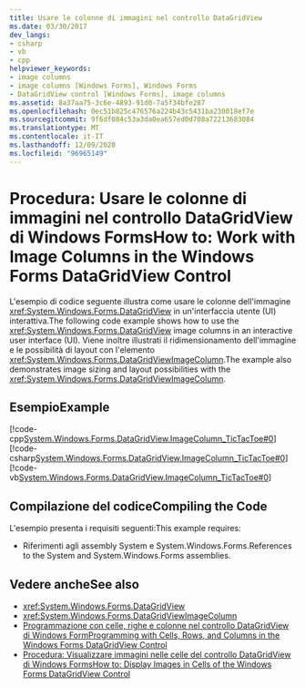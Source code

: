 ```yaml
---
title: Usare le colonne di immagini nel controllo DataGridView
ms.date: 03/30/2017
dev_langs:
- csharp
- vb
- cpp
helpviewer_keywords:
- image columns
- image columns [Windows Forms], Windows Forms
- DataGridView control [Windows Forms], image columns
ms.assetid: 8a37aa75-3c6e-4893-91d0-7a5f34bfe287
ms.openlocfilehash: 0ec51b825c476576a224b43c5431ba230018ef7e
ms.sourcegitcommit: 9f6df084c53a3da0ea657ed0d708a72213683084
ms.translationtype: MT
ms.contentlocale: it-IT
ms.lasthandoff: 12/09/2020
ms.locfileid: "96965149"
---
```

# <a name="how-to-work-with-image-columns-in-the-windows-forms-datagridview-control"></a><span data-ttu-id="64846-102">Procedura: Usare le colonne di immagini nel controllo DataGridView di Windows Forms</span><span class="sxs-lookup"><span data-stu-id="64846-102">How to: Work with Image Columns in the Windows Forms DataGridView Control</span></span>
<span data-ttu-id="64846-103">L'esempio di codice seguente illustra come usare le colonne dell'immagine <xref:System.Windows.Forms.DataGridView> in un'interfaccia utente (UI) interattiva.</span><span class="sxs-lookup"><span data-stu-id="64846-103">The following code example shows how to use the <xref:System.Windows.Forms.DataGridView> image columns in an interactive user interface (UI).</span></span> <span data-ttu-id="64846-104">Viene inoltre illustrati il ridimensionamento dell'immagine e le possibilità di layout con l'elemento <xref:System.Windows.Forms.DataGridViewImageColumn>.</span><span class="sxs-lookup"><span data-stu-id="64846-104">The example also demonstrates image sizing and layout possibilities with the <xref:System.Windows.Forms.DataGridViewImageColumn>.</span></span>  
  
## <a name="example"></a><span data-ttu-id="64846-105">Esempio</span><span class="sxs-lookup"><span data-stu-id="64846-105">Example</span></span>  
 [!code-cpp[System.Windows.Forms.DataGridView.ImageColumn_TicTacToe#0](~/samples/snippets/cpp/VS_Snippets_Winforms/System.Windows.Forms.DataGridView.ImageColumn_TicTacToe/CPP/tictactoe.cpp#0)]
 [!code-csharp[System.Windows.Forms.DataGridView.ImageColumn_TicTacToe#0](~/samples/snippets/csharp/VS_Snippets_Winforms/System.Windows.Forms.DataGridView.ImageColumn_TicTacToe/CS/tictactoe.cs#0)]
 [!code-vb[System.Windows.Forms.DataGridView.ImageColumn_TicTacToe#0](~/samples/snippets/visualbasic/VS_Snippets_Winforms/System.Windows.Forms.DataGridView.ImageColumn_TicTacToe/VB/tictactoe.vb#0)]  
  
## <a name="compiling-the-code"></a><span data-ttu-id="64846-106">Compilazione del codice</span><span class="sxs-lookup"><span data-stu-id="64846-106">Compiling the Code</span></span>  
 <span data-ttu-id="64846-107">L'esempio presenta i requisiti seguenti:</span><span class="sxs-lookup"><span data-stu-id="64846-107">This example requires:</span></span>  
  
- <span data-ttu-id="64846-108">Riferimenti agli assembly System e System.Windows.Forms.</span><span class="sxs-lookup"><span data-stu-id="64846-108">References to the System and System.Windows.Forms assemblies.</span></span>  
  
## <a name="see-also"></a><span data-ttu-id="64846-109">Vedere anche</span><span class="sxs-lookup"><span data-stu-id="64846-109">See also</span></span>

- <xref:System.Windows.Forms.DataGridView>
- <xref:System.Windows.Forms.DataGridViewImageColumn>
- [<span data-ttu-id="64846-110">Programmazione con celle, righe e colonne nel controllo DataGridView di Windows Form</span><span class="sxs-lookup"><span data-stu-id="64846-110">Programming with Cells, Rows, and Columns in the Windows Forms DataGridView Control</span></span>](programming-with-cells-rows-and-columns-in-the-datagrid.md)
- [<span data-ttu-id="64846-111">Procedura: Visualizzare immagini nelle celle del controllo DataGridView di Windows Forms</span><span class="sxs-lookup"><span data-stu-id="64846-111">How to: Display Images in Cells of the Windows Forms DataGridView Control</span></span>](how-to-display-images-in-cells-of-the-windows-forms-datagridview-control.md)
